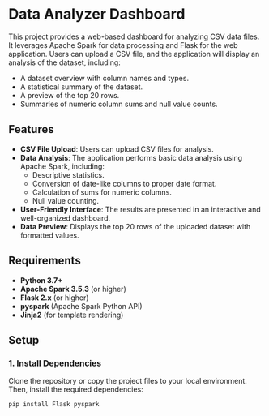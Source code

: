 # Data Analyzer Dashboard

This project provides a web-based dashboard for analyzing CSV data files. It leverages Apache Spark for data processing and Flask for the web application. Users can upload a CSV file, and the application will display an analysis of the dataset, including:

- A dataset overview with column names and types.
- A statistical summary of the dataset.
- A preview of the top 20 rows.
- Summaries of numeric column sums and null value counts.

## Features

- **CSV File Upload**: Users can upload CSV files for analysis.
- **Data Analysis**: The application performs basic data analysis using Apache Spark, including:
  - Descriptive statistics.
  - Conversion of date-like columns to proper date format.
  - Calculation of sums for numeric columns.
  - Null value counting.
- **User-Friendly Interface**: The results are presented in an interactive and well-organized dashboard.
- **Data Preview**: Displays the top 20 rows of the uploaded dataset with formatted values.

## Requirements

- **Python 3.7+**
- **Apache Spark 3.5.3** (or higher)
- **Flask 2.x** (or higher)
- **pyspark** (Apache Spark Python API)
- **Jinja2** (for template rendering)

## Setup

### 1. Install Dependencies

Clone the repository or copy the project files to your local environment. Then, install the required dependencies:

```bash
pip install Flask pyspark
